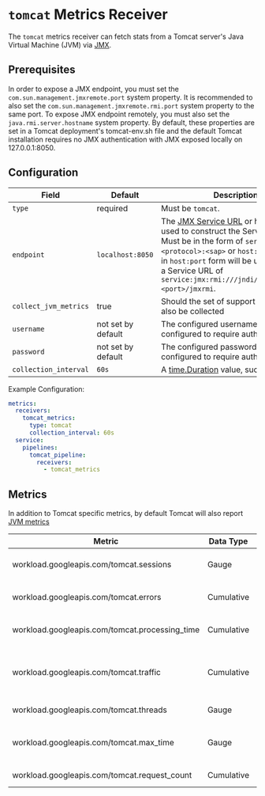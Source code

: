 # `tomcat` Metrics Receiver

The `tomcat` metrics receiver can fetch stats from a Tomcat server's Java Virtual Machine (JVM) via [JMX](https://www.oracle.com/java/technologies/javase/javamanagement.html).

## Prerequisites

In order to expose a JMX endpoint, you must set the `com.sun.management.jmxremote.port` system property. It is recommended to also set the `com.sun.management.jmxremote.rmi.port` system property to the same port. To expose JMX endpoint remotely, you must also set the `java.rmi.server.hostname` system property. By default, these properties are set in a Tomcat deployment's tomcat-env.sh file and the default Tomcat installation requires no JMX authentication with JMX exposed locally on 127.0.0.1:8050.

## Configuration

| Field                 | Default            | Description |
| ---                   | ---                | ---         |
| `type`                | required           | Must be `tomcat`. |
| `endpoint`            | `localhost:8050`   | The [JMX Service URL](https://docs.oracle.com/javase/8/docs/api/javax/management/remote/JMXServiceURL.html) or host and port used to construct the Service URL. Must be in the form of `service:jmx:<protocol>:<sap>` or `host:port`. Values in `host:port` form will be used to create a Service URL of `service:jmx:rmi:///jndi/rmi://<host>:<port>/jmxrmi`. |
| `collect_jvm_metrics` | true               | Should the set of support [JVM metrics](https://github.com/GoogleCloudPlatform/ops-agent/blob/master/docs/jvm.md#metrics) also be collected |
| `username`            | not set by default | The configured username if JMX is configured to require authentication. |
| `password`            | not set by default | The configured password if JMX is configured to require authentication. |
| `collection_interval` | `60s`              | A [time.Duration](https://pkg.go.dev/time#ParseDuration) value, such as `30s` or `5m`. |


Example Configuration:

```yaml
metrics:
  receivers:
    tomcat_metrics:
      type: tomcat
      collection_interval: 60s
  service:
    pipelines:
      tomcat_pipeline:
        receivers:
          - tomcat_metrics
```

## Metrics
In addition to Tomcat specific metrics, by default Tomcat will also report [JVM metrics](https://github.com/GoogleCloudPlatform/ops-agent/blob/master/docs/jvm.md#metrics)

| Metric                                               | Data Type      | Unit        | Labels                         | Description |
| ---                                                  | ---            | ---         | ---                            | ---         | 
| workload.googleapis.com/tomcat.sessions              | Gauge          | sessions    |                                | The number of active sessions. |
| workload.googleapis.com/tomcat.errors                | Cumulative     | errors      | proto_handler                  | The number of errors encountered. |
| workload.googleapis.com/tomcat.processing_time       | Cumulative     | ms          | proto_handler                  | The total processing time. |
| workload.googleapis.com/tomcat.traffic               | Cumulative     | by          | proto_handler, direction       | The number of bytes transmitted and received. |
| workload.googleapis.com/tomcat.threads               | Gauge          | threads     | proto_handler, state           | The number of threads. |
| workload.googleapis.com/tomcat.max_time              | Gauge          | ms          | proto_handler                  | Maximum time to process a request. |
| workload.googleapis.com/tomcat.request_count         | Cumulative     | requests    | proto_handler                  | The total requests. |


